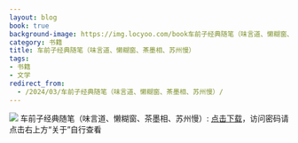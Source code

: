 ```yaml
---
layout: blog
book: true
background-image: https://img.locyoo.com/book车前子经典随笔（味言道、懒糊窗、茶墨相、苏州慢）.jpg
category: 书籍
title: 车前子经典随笔（味言道、懒糊窗、茶墨相、苏州慢）
tags:
- 书籍
- 文学
redirect_from:
  - /2024/03/车前子经典随笔（味言道、懒糊窗、茶墨相、苏州慢）/
---
```

![](https://img.locyoo.com/book车前子经典随笔（味言道、懒糊窗、茶墨相、苏州慢）.jpg)
车前子经典随笔（味言道、懒糊窗、茶墨相、苏州慢）: <a name = "ref1" href="https://url18.ctfile.com/f/50983618-1418300249-3d92ef?p=3619">点击下载</a>，访问密码请点击右上方“关于”自行查看